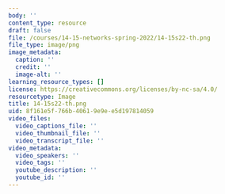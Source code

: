 ```yaml
---
body: ''
content_type: resource
draft: false
file: /courses/14-15-networks-spring-2022/14-15s22-th.png
file_type: image/png
image_metadata:
  caption: ''
  credit: ''
  image-alt: ''
learning_resource_types: []
license: https://creativecommons.org/licenses/by-nc-sa/4.0/
resourcetype: Image
title: 14-15s22-th.png
uid: 8f161e5f-766b-4061-9e9e-e5d197814059
video_files:
  video_captions_file: ''
  video_thumbnail_file: ''
  video_transcript_file: ''
video_metadata:
  video_speakers: ''
  video_tags: ''
  youtube_description: ''
  youtube_id: ''
---
```

